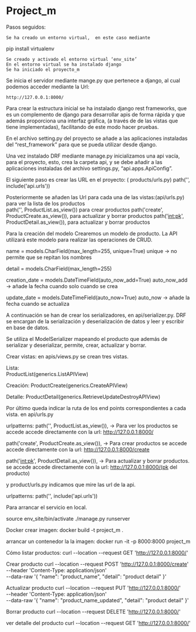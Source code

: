 # Project_m

Pasos seguidos:

	Se ha creado un entorno virtual,  en este caso mediante
 pip install virtualenv
 
 	Se creado y activado el entorno virtual ‘env_site’
	En el entorno virtual se ha instalado django
	Se ha iniciado el proyecto_m
  
Se inicia el servidor  mediante mange.py  que pertenece a django, al cual podemos acceder mediante la Url:

	http://127.0.0.1:8000/

Para crear la estructura inicial se ha instalado django rest frameworks,  que es un complemento de django para desarrollar apis de forma rápida y que además proporciona una interfaz gráfica, (a través de de las vistas que tiene implementadas), facilitando de este modo hacer pruebas.

En el archivo setting.py del proyecto se añade a las aplicaciones instaladas del “rest_framework” para que se pueda utilizar desde django.

Una vez instalado DRF mediante manage.py inicializamos una api vacía, para el proyecto, esto, crea la carpeta api, y se debe añadir a las aplicaciones instaladas del archivo settings.py, “api.apps.ApiConfig”.

El siguiente paso es crear las URL en el proyecto: ( products/urls.py)
path('', include('api.urls'))

Posteriormente se añaden las Url para cada una de las vistas:(api/urls.py)
para ver la lista de los productos  
path('', ProductList.as_view())
para crear productos
path('create', ProductCreate.as_view()), 
para actualizar y  borrar productos
path('<int:pk>', ProductDetail.as_view()),  para actualizar y  borrar productos

Para la creación del modelo Crearemos un modelo de producto. La API utilizará este modelo para realizar las operaciones de CRUD.

name = models.CharField(max_length=255, unique=True)
unique → no permite que se repitan los nombres

detail = models.CharField(max_length=255)

creation_date = models.DateTimeField(auto_now_add=True)
auto_now_add →  añade la fecha cuando solo cuando se crea

update_date = models.DateTimeField(auto_now=True)
auto_now → añade la fecha cuando se actualiza

A continuación  se han de crear los serializadores, en api/serializer.py.
DRF  se encargan de la serialización y deserialización de datos y leer y escribir en  base de datos.

Se utiliza el ModelSerializer mapeando el producto que además de serializar y deserializar,  permite,  crear, actualizar  y  borrar.

Crear vistas: 
 en apis/views.py se crean tres vistas.

Lista:  
	ProductList(generics.ListAPIView)

Creación: 
	ProductCreate(generics.CreateAPIView)

Detalle:
	ProductDetail(generics.RetrieveUpdateDestroyAPIView)

Por último  queda indicar la ruta de los end points correspondientes a cada vista. en 
api/urls.py 

urlpatterns:
   path('', ProductList.as_view()), → Para ver los productos
se accede  accede directamente  con la url: http://127.0.0.1:8000/

   path('create', ProductCreate.as_view()), → Para crear productos
	se accede  accede directamente  con la url: http://127.0.0.1:8000/create

   path('<int:pk>', ProductDetail.as_view()), → Para actualizar y borrar productos.
se accede  accede directamente  con la url: http://127.0.0.1:8000/(pk del producto)


y product/urls.py indicamos que mire las url de la api.

urlpatterns:
   path('', include('api.urls'))

Para arrancar el servicio en local.

 source env_site/bin/activate
	./manage.py runserver



Docker 
crear imagen:
docker build -t project_m .

arrancar un contenedor la la imagen:
docker run -it -p 8000:8000 project_m




Cómo listar productos:
curl --location --request GET 'http://127.0.0.1:8000/'

Crear producto
curl --location --request POST 'http://127.0.0.1:8000/create' \
--header 'Content-Type: application/json' \
--data-raw '{
   	"name": "product_name",
   	"detail": "product detail"
}'

Actualizar producto
curl --location --request PUT 'http://127.0.0.1:8000/<pk>' \
--header 'Content-Type: application/json' \
--data-raw '{
   	"name": "product_name_updated",
   	"detail": "product detail"
}'

Borrar producto
curl --location --request DELETE 'http://127.0.0.1:8000/<pk>'

ver detalle del producto
	curl --location --request GET 'http://127.0.0.1:8000/<pk>'
